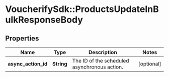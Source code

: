 # VoucherifySdk::ProductsUpdateInBulkResponseBody

## Properties

| Name | Type | Description | Notes |
| ---- | ---- | ----------- | ----- |
| **async_action_id** | **String** | The ID of the scheduled asynchronous action. | [optional] |


